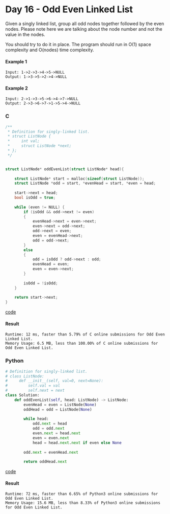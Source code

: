 # Day 16 - Odd Even Linked List
Given a singly linked list, group all odd nodes together followed by the even nodes. Please note here we are talking about the node number and not the value in the nodes.

You should try to do it in place. The program should run in O(1) space complexity and O(nodes) time complexity.

#### Example 1
```
Input: 1->2->3->4->5->NULL
Output: 1->3->5->2->4->NULL
```

#### Example 2
```
Input: 2->1->3->5->6->4->7->NULL
Output: 2->3->6->7->1->5->4->NULL
```

### C
```C
/**
 * Definition for singly-linked list.
 * struct ListNode {
 *     int val;
 *     struct ListNode *next;
 * };
 */


struct ListNode* oddEvenList(struct ListNode* head){
    
    struct ListNode* start = malloc(sizeof(struct ListNode));
    struct ListNode *odd = start, *evenHead = start, *even = head;
    
    start->next = head;
    bool isOdd = true;
    
    while (even != NULL) {
        if (isOdd && odd->next != even)
        {
            evenHead->next = even->next;
            even->next = odd->next;
            odd->next = even;
            even = evenHead->next;
            odd = odd->next;
        } 
        else 
        {
            odd = isOdd ? odd->next : odd;
            evenHead = even;
            even = even->next;
        }
        
        isOdd = !isOdd;
    }
    
    return start->next;
}
```
[code](C/odd-even-linked-list.c)

#### Result
```
Runtime: 12 ms, faster than 5.79% of C online submissions for Odd Even Linked List.
Memory Usage: 6.5 MB, less than 100.00% of C online submissions for Odd Even Linked List.
```

### Python
```python
# Definition for singly-linked list.
# class ListNode:
#     def __init__(self, val=0, next=None):
#         self.val = val
#         self.next = next
class Solution:
    def oddEvenList(self, head: ListNode) -> ListNode:
        evenHead = even = ListNode(None)
        oddHead = odd = ListNode(None)
        
        while head:
            odd.next = head
            odd = odd.next
            even.next = head.next
            even = even.next
            head = head.next.next if even else None
        
        odd.next = evenHead.next
        
        return oddHead.next
```
[code](Python/odd-even-linked-list.py)

#### Result
```
Runtime: 72 ms, faster than 6.65% of Python3 online submissions for Odd Even Linked List.
Memory Usage: 15.6 MB, less than 8.33% of Python3 online submissions for Odd Even Linked List.
```
